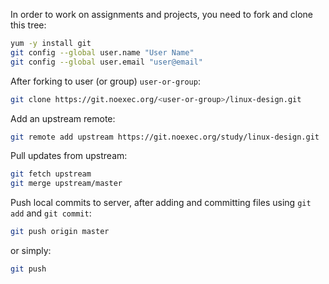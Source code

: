 In order to work on assignments and projects, you need to fork and clone this tree:

```bash
yum -y install git
git config --global user.name "User Name"
git config --global user.email "user@email"
```

After forking to user (or group) `user-or-group`:

```bash
git clone https://git.noexec.org/<user-or-group>/linux-design.git
```

Add an upstream remote:

```bash
git remote add upstream https://git.noexec.org/study/linux-design.git
```

Pull updates from upstream:

```bash
git fetch upstream
git merge upstream/master
```

Push local commits to server, after adding and committing files using `git add` and `git commit`:

```bash
git push origin master
```
or simply:
```bash
git push
```
